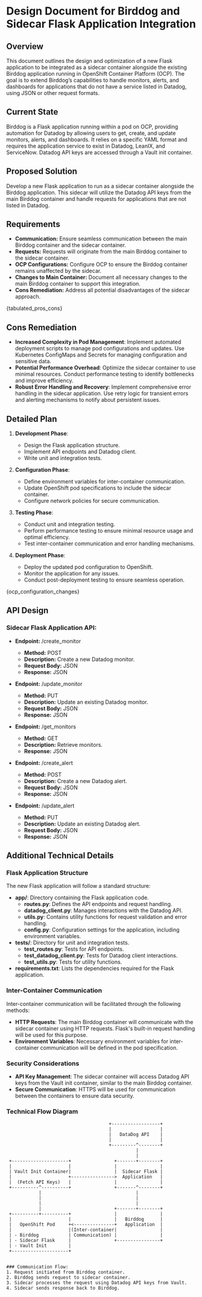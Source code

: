 
# Design Document for Birddog and Sidecar Flask Application Integration

## Overview
This document outlines the design and optimization of a new Flask application to be integrated as a sidecar container alongside the existing Birddog application running in OpenShift Container Platform (OCP). The goal is to extend Birddog’s capabilities to handle monitors, alerts, and dashboards for applications that do not have a service listed in Datadog, using JSON or other request formats.

## Current State
Birddog is a Flask application running within a pod on OCP, providing automation for Datadog by allowing users to get, create, and update monitors, alerts, and dashboards. It relies on a specific YAML format and requires the application service to exist in Datadog, LeanIX, and ServiceNow. Datadog API keys are accessed through a Vault init container.

## Proposed Solution
Develop a new Flask application to run as a sidecar container alongside the Birddog application. This sidecar will utilize the Datadog API keys from the main Birddog container and handle requests for applications that are not listed in Datadog.

## Requirements
- **Communication:** Ensure seamless communication between the main Birddog container and the sidecar container.
- **Requests:** Requests will originate from the main Birddog container to the sidecar container.
- **OCP Configurations:** Configure OCP to ensure the Birddog container remains unaffected by the sidecar.
- **Changes to Main Container:** Document all necessary changes to the main Birddog container to support this integration.
- **Cons Remediation:** Address all potential disadvantages of the sidecar approach.

{tabulated_pros_cons}

## Cons Remediation
- **Increased Complexity in Pod Management**: Implement automated deployment scripts to manage pod configurations and updates. Use Kubernetes ConfigMaps and Secrets for managing configuration and sensitive data.
- **Potential Performance Overhead**: Optimize the sidecar container to use minimal resources. Conduct performance testing to identify bottlenecks and improve efficiency.
- **Robust Error Handling and Recovery**: Implement comprehensive error handling in the sidecar application. Use retry logic for transient errors and alerting mechanisms to notify about persistent issues.

## Detailed Plan

1. **Development Phase**:
   - Design the Flask application structure.
   - Implement API endpoints and Datadog client.
   - Write unit and integration tests.

2. **Configuration Phase**:
   - Define environment variables for inter-container communication.
   - Update OpenShift pod specifications to include the sidecar container.
   - Configure network policies for secure communication.

3. **Testing Phase**:
   - Conduct unit and integration testing.
   - Perform performance testing to ensure minimal resource usage and optimal efficiency.
   - Test inter-container communication and error handling mechanisms.

4. **Deployment Phase**:
   - Deploy the updated pod configuration to OpenShift.
   - Monitor the application for any issues.
   - Conduct post-deployment testing to ensure seamless operation.

{ocp_configuration_changes}

## API Design

### Sidecar Flask Application API:
- **Endpoint:** /create_monitor
  - **Method:** POST
  - **Description:** Create a new Datadog monitor.
  - **Request Body:** JSON
  - **Response:** JSON

- **Endpoint:** /update_monitor
  - **Method:** PUT
  - **Description:** Update an existing Datadog monitor.
  - **Request Body:** JSON
  - **Response:** JSON

- **Endpoint:** /get_monitors
  - **Method:** GET
  - **Description:** Retrieve monitors.
  - **Response:** JSON

- **Endpoint:** /create_alert
  - **Method:** POST
  - **Description:** Create a new Datadog alert.
  - **Request Body:** JSON
  - **Response:** JSON

- **Endpoint:** /update_alert
  - **Method:** PUT
  - **Description:** Update an existing Datadog alert.
  - **Request Body:** JSON
  - **Response:** JSON

## Additional Technical Details

### Flask Application Structure
The new Flask application will follow a standard structure:

- **app/**: Directory containing the Flask application code.
  - **routes.py**: Defines the API endpoints and request handling.
  - **datadog_client.py**: Manages interactions with the Datadog API.
  - **utils.py**: Contains utility functions for request validation and error handling.
  - **config.py**: Configuration settings for the application, including environment variables.
- **tests/**: Directory for unit and integration tests.
  - **test_routes.py**: Tests for API endpoints.
  - **test_datadog_client.py**: Tests for Datadog client interactions.
  - **test_utils.py**: Tests for utility functions.
- **requirements.txt**: Lists the dependencies required for the Flask application.

### Inter-Container Communication
Inter-container communication will be facilitated through the following methods:

- **HTTP Requests**: The main Birddog container will communicate with the sidecar container using HTTP requests. Flask's built-in request handling will be used for this purpose.
- **Environment Variables**: Necessary environment variables for inter-container communication will be defined in the pod specification.

### Security Considerations
- **API Key Management**: The sidecar container will access Datadog API keys from the Vault init container, similar to the main Birddog container.
- **Secure Communication**: HTTPS will be used for communication between the containers to ensure data security.

### Technical Flow Diagram

```plaintext
                                      +------------------+
                                      |                  |
                                      |   DataDog API    |
                                      |                  |
                                      +---------^--------+
                                                |
                                                |
 +---------------------+                +-------+--------+
 |                     |                |                |
 | Vault Init Container|                |  Sidecar Flask |
 |                     +---------------->  Application   |
 |  (Fetch API Keys)   |                |                |
 +----------^----------+                +-------^--------+
            |                                   |
            |                                   |
            |                                   |
            |                           +-------+--------+
 +----------+----------+                |                |
 |                     |                |   Birddog      |
 |   OpenShift Pod     +<---------------+   Application  |
 |                     |(Inter-container|                |
 | - Birddog           | Communication) |                |
 | - Sidecar Flask     |                +----------------+
 | - Vault Init        |
 +---------------------+


### Communication Flow:
1. Request initiated from Birddog container.
2. Birddog sends request to sidecar container.
3. Sidecar processes the request using Datadog API keys from Vault.
4. Sidecar sends response back to Birddog.

